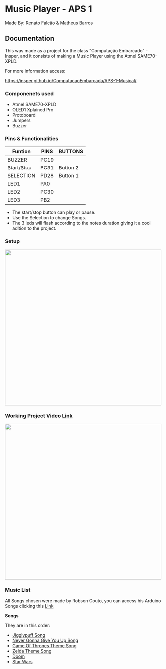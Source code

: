 # Music Player - APS 1
Made By: Renato Falcão & Matheus Barros

## Documentation 

This was made as a project for the class "Computação Embarcado" - Insper, and it consists of making a Music Player using the Atmel SAME70-XPLD.

For more information access:

https://insper.github.io/ComputacaoEmbarcada/APS-1-Musical/

### Componenets used
- Atmel SAME70-XPLD
- OLED1 Xplained Pro
- Protoboard
- Jumpers
- Buzzer

### Pins & Functionalities

| Funtion    |      PINS       | BUTTONS |
|------------|-----------------|---------|
| BUZZER     |      PC19       |         |
| Start/Stop |      PC31       |Button 2 |
| SELECTION  |      PD28       |Button 1 |
| LED1       |      PA0        |         |
| LED2       |      PC30       |         |
| LED3       |      PB2        |         |

- The start/stop button can play or pause.
- Use the Selection to change Songs.
- The 3 leds will flash according to the notes duration giving it a cool adition to the project.

### Setup
<img src="https://user-images.githubusercontent.com/15271557/189542702-80d9a59f-aff5-4ff8-8af1-4542a70b7887.jpeg" width="500">


### Working Project Video [Link](https://youtu.be/iDsRo0B9OPo)

[<img src="https://user-images.githubusercontent.com/15271557/189547261-e3931e12-78fd-4dad-9f83-431e1b579b9b.jpeg" width="500">](https://youtu.be/iDsRo0B9OPo)


### Music List

All Songs chosen were made by Robson Couto, you can access his Arduino Songs clicking this [Link](https://github.com/robsoncouto/arduino-songs)

**Songs**

They are in this order:

- [Jigglypuff Song](https://github.com/robsoncouto/arduino-songs/blob/master/jigglypuffsong/jigglypuffsong.ino)
- [Never Gonna Give You Up Song](https://github.com/robsoncouto/arduino-songs/blob/master/nevergonnagiveyouup/nevergonnagiveyouup.ino)
- [Game Of Thrones Theme Song](https://github.com/robsoncouto/arduino-songs/blob/master/gameofthrones/gameofthrones.ino)
- [Zelda Theme Song](https://github.com/robsoncouto/arduino-songs/blob/master/zeldatheme/zeldatheme.ino)
- [Doom](https://github.com/robsoncouto/arduino-songs/blob/master/doom/doom.ino)
- [Star Wars](https://github.com/robsoncouto/arduino-songs/blob/master/starwars/starwars.ino)

